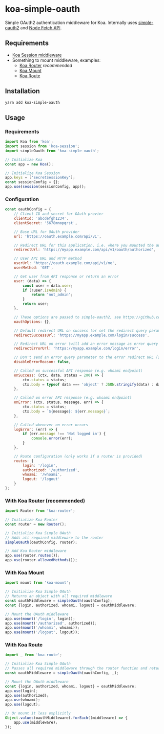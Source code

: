 # koa-simple-oauth

Simple OAuth2 authentication middleware for Koa. Internally uses [simple-oauth2](https://github.com/lelylan/simple-oauth2) and [Node Fetch API](https://github.com/bitinn/node-fetch).

## Requirements
- [Koa Session middleware](https://github.com/koajs/session)
- Something to mount middleware, examples:
  - [Koa Router](https://github.com/alexmingoia/koa-router) *recommended*
  - [Koa Mount](https://github.com/koajs/mount)
  - [Koa Route](https://github.com/koajs/route)

## Installation
```bash
yarn add koa-simple-oauth
```

## Usage
### Requirements
```javascript
import Koa from 'koa';
import session from 'koa-session';
import simpleOauth from 'koa-simple-oauth';

// Initialize Koa
const app = new Koa();

// Initialize Koa Session
app.keys = ['secretSessionKey'];
const sessionConfig = {};
app.use(session(sessionConfig, app));
```

### Configuration
```javascript
const oauthConfig = {
    // Client ID and secret for OAuth provier
    clientId: 'abcdefgh1234',
    clientSecret: '5678mnopqrst',

    // Base URL for OAuth provider
    url: 'https://oauth.example.com/api/v1',

    // Redirect URL for this application, i.e. where you mounted the authorized middleware
    redirectUrl: 'https://myapp.example.com/api/v1/oauth/authorized',

    // User API URL and HTTP method
    userUrl: 'https://oauth.example.com/api/v1/me',
    userMethod: 'GET',

    // Get user from API response or return an error
    user: (data) => {
        const user = data.user;
        if (!user.isAdmin) {
            return 'not_admin';
        }
        return user;
    },

    // These options are passed to simple-oauth2, see https://github.com/lelylan/simple-oauth2
    oauthOptions: {},

    // Default redirect URL on success (or set the redirect query parameter)
    redirectSuccessUrl: 'https://myapp.example.com/login/success',

    // Redirect URL on error (will add an error message as error query parameter by default, e.g. ?error=invalid_code_or_state)
    redirectErrorUrl: 'https://myapp.example.com/login/error',

    // Don't send an error query parameter to the error redirect URL (see above)
    disableErrorReason: false,

    // Called on successful API response (e.g. whoami endpoint)
    onSuccess: (ctx, data, status = 200) => {
        ctx.status = status;
        ctx.body = typeof data === 'object' ? JSON.stringify(data) : data;
    },

    // Called on error API response (e.g. whoami endpoint)
    onError: (ctx, status, message, err) => {
        ctx.status = status;
        ctx.body = `${message}: ${err.message}`;
    },

    // Called whenever on error occurs
    logError: (err) => {
        if (err.message !== 'Not logged in') {
            console.error(err);
        }
    },

    // Route configuration (only works if a router is provided)
    routes: {
        login: '/login',
        authorized: '/authorized',
        whoami: '/whoami',
        logout: '/logout'
    }
};
```

### With Koa Router (recommended)
```javascript
import Router from 'koa-router';

// Initialize Koa Router
const router = new Router();

// Initialize Koa Simple OAuth
// Adds all required middleware to the router
simpleOauth(oauthConfig, router);

// Add Koa Router middleware
app.use(router.routes());
app.use(router.allowedMethods());
```

### With Koa Mount
```javascript
import mount from 'koa-mount';

// Initialize Koa Simple OAuth
// Returns an object with all required middleware
const oauthMiddleware = simpleOauth(oauthConfig);
const {login, authorized, whoami, logout} = oauthMiddleware;

// Mount the OAuth middleware
app.use(mount('/login', login));
app.use(mount('/authorized', authorized));
app.use(mount('/whoami', whoami));
app.use(mount('/logout', logout));
```

### With Koa Route
```javascript
import _ from 'koa-route';

// Initialize Koa Simple OAuth
// Passes all required middleware through the router function and returns the resulting middleware as an object
const oauthMiddleware = simpleOauth(oauthConfig, _);

// Mount the OAuth middleware
const {login, authorized, whoami, logout} = oauthMiddleware;
app.use(login);
app.use(authorized);
app.use(whoami);
app.use(logout);

// Or mount it less explicitly
Object.values(oauthMiddleware).forEach((middleware) => {
    app.use(middleware);
});
```
